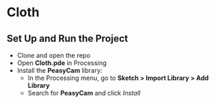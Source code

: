 # Cloth

## Set Up and Run the Project

- Clone and open the repo
- Open **Cloth.pde** in Processing
- Install the **PeasyCam** library: 
    - In the Processing menu, go to **Sketch > Import Library > Add Library**
    - Search for **PeasyCam** and click *Install*
